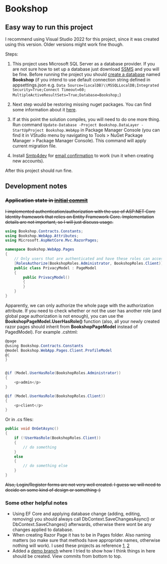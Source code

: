 # Bookshop
## Easy way to run this project

I recommend using Visual Studio 2022 for this project, since it was created using this version.
Older versions might work fine though.

Steps:
1. This project uses Microsoft SQL Server as a database provider. 
If you are not sure how to set up a database just download 
[SSMS](https://docs.microsoft.com/en-us/sql/ssms/download-sql-server-management-studio-ssms?view=sql-server-ver16) and you will be fine.
Before running the project you should [create a database](https://support.mailessentials.gfi.com/hc/en-us/articles/360015116400-How-to-create-a-new-database-in-Microsoft-SQL-Server) named **Bookshop**
(if you intend to use default connection string defined in appsettings.json e.g.
```Data Source=(LocalDB)\\MSSQLLocalDB;Integrated Security=True;Connect Timeout=60; MultipleActiveResultSets=True;Database=Bookshop;```)

2. Next step would be restoring missing nuget packages. You can find some information about it [here](https://docs.microsoft.com/en-us/nuget/consume-packages/package-restore).
3. If at this point the solution compiles, you will need to do one more thing. Run command ```Update-Database -Project Bookshop.DataLayer -StartUpProject Bookshop.WebApp```
in Package Manager Console (you can find it in VStudio menu by navigating to Tools > NuGet Package Manager > Package Manager Console).
This command will apply current migration file.
4. Install [Smtp4dev](https://github.com/rnwood/smtp4dev) for [email confirmation](https://github.com/jusrus01/Bookshop/commit/e2c6be2c39a3de2e5e901893a5427f09a5199453) to work (run it when creating new accounts).

After this project should run fine.

## Development notes
### ~~Application state in [initial commit](https://github.com/jusrus01/Bookshop/commit/7769906f8b0a9c017eab7898d26859d074111b91)~~
~~I implemented authentication/authorization with the use of ASP.NET Core Identity framework that relies on Entity Framework Core.
Implementation details are not important, so I will just discuss usage.~~

```c#
using Bookshop.Contracts.Constants;
using Bookshop.WebApp.Attributes;
using Microsoft.AspNetCore.Mvc.RazorPages;

namespace Bookshop.WebApp.Pages
{
    // Only users that are authenticated and have these roles can access this Razor Page model
    [RolesAuthorize(BookshopRoles.Administrator, BookshopRoles.Client)]
    public class PrivacyModel : PageModel
    {
        public PrivacyModel()
        {
        }
    }
}
```
Apparently, we can only authorize the whole page with the authorization attribute. If you need to check whether or not the user has another role (and global page authorization is not enough), you can use the **BookshopPageModel.UserHasRole()** function (also, all your newly created razor pages should inherit from **BookshopPageModel** instead of PagedModel). For example .cshtml:
```c#
@page
@using Bookshop.Contracts.Constants
@model Bookshop.WebApp.Pages.Client.ProfileModel
@{
}


@if (Model.UserHasRole(BookshopRoles.Administrator))
{
    <p>admin</p>
}

@if (Model.UserHasRole(BookshopRoles.Client))
{
    <p>client</p>
}
```
Or in .cs files:
```c#
public void OnGetAsync()
{
    if (!UserHasRole(BookshopRoles.Client))
    {
        // do something
    }
    else
    {
        // do something else
    }
}
```

~~Also, Login/Register forms are not very well created. I guess we will need to decide on some kind of design or something :)~~

### Some other helpful notes
- Using EF Core and applying database change (adding, editing, removing) you should always call DbContext.SaveChangesAsync() or DbContext.SaveChanges() afterwards, otherwise
there wont be any changes applied to database.
- When creating Razor Page it has to be in Pages folder. Also naming matters (so make sure that methods have appropriate names, otherwise nothing will work). I used these projects
as reference [1](https://github.com/simaosoares/WebAppIdentity/blob/master/Areas/Identity/Pages/Account/Register.cshtml.cs), [2](https://github.com/hinault/RazorDemo/blob/master/RazorDemo/Models/Student.cs)
- Added a [demo branch](https://github.com/jusrus01/Bookshop/commits/demo) where I tried to show how I think things in here should be created. View commits from bottom to top.

